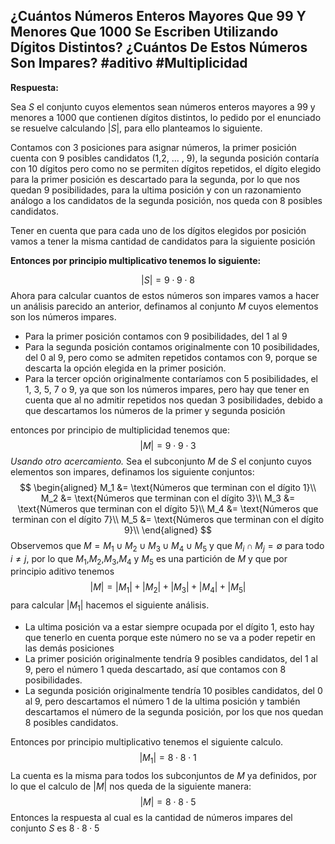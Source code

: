 ## ¿Cuántos Números Enteros Mayores Que 99 Y Menores Que 1000 Se Escriben Utilizando Dígitos Distintos? ¿Cuántos De Estos Números Son Impares? #aditivo #Multiplicidad 

**Respuesta:**

Sea $S$ el conjunto cuyos elementos sean números enteros mayores a 99 y menores a 1000 que contienen dígitos distintos, lo pedido por el enunciado se resuelve calculando $|S|$, para ello planteamos lo siguiente.

Contamos con 3 posiciones para asignar números, la primer posición cuenta con 9 posibles candidatos (1,2, ... , 9), la segunda posición contaría con 10 dígitos pero como no se permiten dígitos repetidos, el dígito elegido para la primer posición es descartado para la segunda, por lo que nos quedan 9 posibilidades, para la ultima posición y con un razonamiento análogo a los candidatos de la segunda posición, nos queda con 8 posibles candidatos.

Tener en cuenta que para cada uno de los dígitos elegidos por posición vamos a tener la misma cantidad de candidatos para la siguiente posición

**Entonces por principio multiplicativo tenemos lo siguiente:**

$$
|S| = 9 \cdot 9 \cdot 8
$$
Ahora para calcular cuantos de estos números son impares vamos a hacer un análisis parecido an anterior, definamos al conjunto $M$ cuyos elementos son los números impares.

- Para la primer posición contamos con 9 posibilidades, del 1 al 9
- Para la segunda posición contamos originalmente con 10 posibilidades, del 0 al 9, pero como se admiten repetidos contamos con 9, porque se descarta la opción elegida en la primer posición.
- Para la tercer opción originalmente contaríamos con 5 posibilidades, el 1, 3, 5, 7 o 9, ya que son los números impares, pero hay que tener en cuenta que al no admitir repetidos nos quedan 3 posibilidades, debido a que descartamos los números de la primer y segunda posición

entonces por principio de multiplicidad tenemos que:
$$
|M| = 9 \cdot 9 \cdot 3
$$
*Usando otro acercamiento.*
Sea el subconjunto $M$ de $S$ el conjunto cuyos elementos son impares, definamos los siguiente conjuntos:
$$  
\begin{aligned}
M_1 &= \text{Números que terminan con el dígito 1}\\
M_2 &= \text{Números que terminan con el dígito 3}\\
M_3 &= \text{Números que terminan con el dígito 5}\\
M_4 &= \text{Números que terminan con el dígito 7}\\
M_5 &= \text{Números que terminan con el dígito 9}\\
\end{aligned}
$$
Observemos que $M = M_1 \cup M_2 \cup M_3 \cup M_4 \cup M_5$  y que $M_i \cap M_j = \emptyset$ para todo $i \neq j$, por lo que $M_1$,$M_2$,$M_3$,$M_4$  y $M_5$ es una partición de $M$ y que por principio aditivo tenemos
$$
|M| = |M_1| + |M_2| + |M_3| + |M_4| + |M_5|
$$
para calcular $|M_1|$ hacemos el siguiente análisis.

- La ultima posición va a estar siempre ocupada por el dígito 1, esto hay que tenerlo en cuenta porque este número no se va a poder repetir en las demás posiciones
- La primer posición originalmente tendría 9 posibles candidatos, del 1 al 9, pero el número 1 queda descartado, así que contamos con 8 posibilidades.
- La segunda posición originalmente tendría 10 posibles candidatos, del 0 al 9, pero descartamos el número 1 de la ultima posición y también descartamos el número de la segunda posición, por los que nos quedan 8 posibles candidatos.

Entonces por principio multiplicativo tenemos el siguiente calculo.
$$
|M_1| = 8 \cdot 8 \cdot 1
$$
La cuenta es la misma para todos los subconjuntos de $M$ ya definidos, por lo que el calculo de $|M|$ nos queda de la siguiente manera:
$$
|M| = 8\cdot8 \cdot 5
$$
Entonces la respuesta al cual es la cantidad de números impares del conjunto $S$ es $8\cdot8\cdot5$